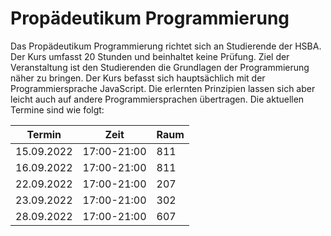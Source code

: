 # Propädeutikum Programmierung

Das Propädeutikum Programmierung richtet sich an Studierende der HSBA. Der Kurs umfasst 20 Stunden und beinhaltet keine Prüfung. Ziel der Veranstaltung ist den Studierenden die Grundlagen der Programmierung näher zu bringen. Der Kurs befasst sich hauptsächlich mit der Programmiersprache JavaScript. Die erlernten Prinzipien lassen sich aber leicht auch auf andere Programmiersprachen übertragen. Die aktuellen Termine sind wie folgt: 

  |  Termin  |     Zeit    | Raum |
  |----------|:-----------:|------|
  |15.09.2022|17:00-21:00  | 811  |
  |16.09.2022|17:00-21:00  | 811  |
  |22.09.2022|17:00-21:00  | 207  |
  |23.09.2022|17:00-21:00  | 302  |
  |28.09.2022|17:00-21:00  | 607  |
